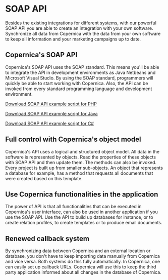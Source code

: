 # SOAP API

Besides the existing integrations 
for different systems, with our powerful SOAP API you are able to create
an integration with your own software. Synchronize all data from
Copernica with the data from your own software to keep all information
and your marketing campaigns up to date.

Copernica's SOAP API
--------------------

Copernica's SOAP API uses the SOAP standard. This means you'll be able
to integrate the API in development environments as Java Netbeans and
Microsoft Visual Studio. By using the SOAP standard, programmers will
quickly be able to start working with Copernica. Also, the API can be
invoked from every standard programming language and development
environment.

[Download SOAP API example script for
PHP](../downloads/soaptest_php_1-5.zip "SOAP API example script for PHP")

[Download SOAP API example script for
Java](../downloads/soaptest_java.zip "SOAP API example script for Java")

[Download SOAP API example script for
C\#](../downloads/soaptest_cs.zip "SOAP API example script for C#")

Full control with Copernica's object model
------------------------------------------

Copernica's API uses a logical and structured object model. All data in
the software is represented by objects. Read the properties of these
objects with SOAP API and then update them. The methods can also be
invoked. Every project is built up from smaller sub-objects. An object
that represents a database for example, has a method that requests all 
documents that were created based on this template.

Use Copernica functionalities in the application
------------------------------------------------

The power of API is that all functionalities that can be executed in
Copernica's user interface, can also be used in another application if
you use the SOAP API. Use the API to build up databases for instance, or
to create relation profiles, to create templates or to produce email
documents.

Renewed callback system
-----------------------

By synchronizing data between Copernica and an external location or
database, you don't have to keep importing 
data manually from Copernica and vice versa. Both systems do this fully
automatically. In Copernica, one can easily set up callback URLs.
Copernica will use this to keep the third party application informed
about all changes in the database of Copernica.
